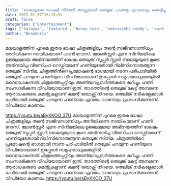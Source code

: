 ```yaml
---
title: "ബാലയ്യയെ സാക്ഷി നിർത്തി അസ്സലായി തെലുങ്ക് പറഞ്ഞു ഏവരെയും ഞെട്ടിച്ചു ഹണി റോസ്"
date: 2023-01-07T16:19:51
draft: false
categories: ["Entertainment"]
tags: ['balayya', 'Featured', 'honey rose', 'veerasimha reddy', 'ഹണി റോസ്']
author: "Beaumaris"
---
```


മലയാളത്തിന് പുറമെ ഇതര ഭാഷാ ചിത്രങ്ങളിലും തന്റെ സജീവസാന്നിധ്യം അറിയിക്കുന്ന നായികയാണ് ഹണി റോസ്. മോൺസ്റ്റർ എന്ന സിനിമയിലെ ഉജ്ജ്വലമായ അഭിനയത്തിന് ശേഷം തെലുങ്ക് സൂപ്പർ സ്റ്റാർ ബാലയ്യയുടെ കൂടെ അഭിനയിച്ച വീരസിംഹ റെഡ്ഡിയാണ് ഹണിയുടേതായി റിലീസിനൊരുങ്ങുന്ന തെലുങ്ക് സിനിമ. ചിത്രത്തിന്‍റെ പ്രമോഷന്റെ ഭാ​ഗമായി നടന്ന പരിപാടിയിൽ തെലുങ്ക് പറയുന്ന ഹണിയുടെ വീഡിയോയാണ് ഇപ്പോൾ സമൂഹമാധ്യമങ്ങളിൽ വൈറലാകുന്നത്.ചിത്രത്തെപ്പറ്റിയും അണിയറപ്രവർത്തകരെ കുറിച്ചും ഹണി സംസാരിക്കുന്ന വീഡിയോയാണ് ഇത്. താരത്തിന്റെ തെലുങ്ക് കേട്ട് അമ്പരന്ന ആരാധകരുടെ കമന്റുകളാണ് കമന്റ് ബോക്സ് നിറയെ. തെലിങ്ക്‌ നടികളേക്കാൾ ഭംഗിയായി തെലുങ്ക് പറയുന്ന ഹണിയെ ഏവരും വാനോളം പ്രശംസിക്കുന്നുണ്ട്. വീഡിയോ കാണാം.

https://youtu.be/aByKKOO_37U
മലയാളത്തിന് പുറമെ ഇതര ഭാഷാ ചിത്രങ്ങളിലും തന്റെ സജീവസാന്നിധ്യം അറിയിക്കുന്ന നായികയാണ് ഹണി റോസ്. മോൺസ്റ്റർ എന്ന സിനിമയിലെ ഉജ്ജ്വലമായ അഭിനയത്തിന് ശേഷം തെലുങ്ക് സൂപ്പർ സ്റ്റാർ ബാലയ്യയുടെ കൂടെ അഭിനയിച്ച വീരസിംഹ റെഡ്ഡിയാണ് ഹണിയുടേതായി റിലീസിനൊരുങ്ങുന്ന തെലുങ്ക് സിനിമ. ചിത്രത്തിന്‍റെ പ്രമോഷന്റെ ഭാ​ഗമായി നടന്ന പരിപാടിയിൽ തെലുങ്ക് പറയുന്ന ഹണിയുടെ വീഡിയോയാണ് ഇപ്പോൾ സമൂഹമാധ്യമങ്ങളിൽ വൈറലാകുന്നത്.ചിത്രത്തെപ്പറ്റിയും അണിയറപ്രവർത്തകരെ കുറിച്ചും ഹണി സംസാരിക്കുന്ന വീഡിയോയാണ് ഇത്. താരത്തിന്റെ തെലുങ്ക് കേട്ട് അമ്പരന്ന ആരാധകരുടെ കമന്റുകളാണ് കമന്റ് ബോക്സ് നിറയെ. തെലിങ്ക്‌ നടികളേക്കാൾ ഭംഗിയായി തെലുങ്ക് പറയുന്ന ഹണിയെ ഏവരും വാനോളം പ്രശംസിക്കുന്നുണ്ട്. വീഡിയോ കാണാം. https://youtu.be/aByKKOO_37U
